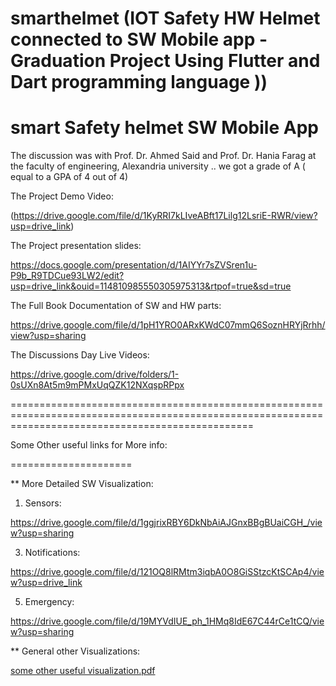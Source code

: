 # smarthelmet (IOT Safety HW Helmet connected to SW Mobile app - Graduation Project Using Flutter and Dart programming language ))


# smart Safety helmet SW Mobile App


The discussion was with Prof. Dr. Ahmed Said and Prof. Dr.  Hania Farag at the faculty of engineering, Alexandria university .. we got a grade of A ( equal to a GPA of 4 out of 4)


The Project Demo Video:

(https://drive.google.com/file/d/1KyRRI7kLIveABft17Lilg12LsriE-RWR/view?usp=drive_link)



The Project presentation slides:

https://docs.google.com/presentation/d/1AIYYr7sZVSren1u-P9b_R9TDCue93LW2/edit?usp=drive_link&ouid=114810985550305975313&rtpof=true&sd=true


The Full Book Documentation of SW and HW parts:

https://drive.google.com/file/d/1pH1YRO0ARxKWdC07mmQ6SoznHRYjRrhh/view?usp=sharing



The Discussions Day Live Videos:

https://drive.google.com/drive/folders/1-0sUXn8At5m9mPMxUqQZK12NXqspRPpx



======================================================================================================================================================

Some Other useful links for More info:

=====================

** More Detailed SW Visualization:
1. Sensors:
   
https://drive.google.com/file/d/1ggjrixRBY6DkNbAiAJGnxBBgBUaiCGH_/view?usp=sharing

3. Notifications:
   
https://drive.google.com/file/d/121OQ8lRMtm3iqbA0O8GiSStzcKtSCAp4/view?usp=drive_link

5. Emergency:
   
https://drive.google.com/file/d/19MYVdIUE_ph_1HMq8IdE67C44rCe1tCQ/view?usp=sharing


** General other Visualizations:

[some other useful visualization.pdf](https://github.com/user-attachments/files/16605673/some.other.useful.visualization.pdf)




